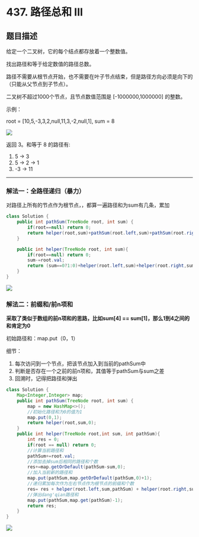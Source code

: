 # 437. 路径总和 III

## 题目描述

给定一个二叉树，它的每个结点都存放着一个整数值。

找出路径和等于给定数值的路径总数。

路径不需要从根节点开始，也不需要在叶子节点结束，但是路径方向必须是向下的（只能从父节点到子节点）。

二叉树不超过1000个节点，且节点数值范围是 [-1000000,1000000] 的整数。

示例：

root = [10,5,-3,3,2,null,11,3,-2,null,1], sum = 8

![](https://gitee.com/junchao-ustc/picture/raw/master/img/20200603095019.png)

返回 3。和等于 8 的路径有:

1.  5 -> 3
2.  5 -> 2 -> 1
3.  -3 -> 11

***

### 解法一：全路径递归（暴力）

对路径上所有的节点作为根节点，，都算一遍路径和为sum有几条，累加

```java
class Solution {
    public int pathSum(TreeNode root, int sum) {
        if(root==null) return 0;
        return helper(root,sum)+pathSum(root.left,sum)+pathSum(root.right,sum);
    }

    public int helper(TreeNode root, int sum){
        if(root==null) return 0;
        sum-=root.val;
        return (sum==0?1:0)+helper(root.left,sum)+helper(root.right,sum);
    }
}
```

![](https://gitee.com/junchao-ustc/picture/raw/master/img/20200603095606.png)

### 解法二：前缀和/前n项和

**采取了类似于数组的前n项和的思路，比如sum[4] == sum[1]，那么1到4之间的和肯定为0**

初始路径和：map.put（0，1）

细节：

1. 每次访问到一个节点，把该节点加入到当前的pathSum中
2. 判断是否存在一个之前的前n项和，其值等于pathSum与sum之差
3. 回溯时，记得把路径和弹出

```java
class Solution {
    Map<Integer,Integer> map;
    public int pathSum(TreeNode root, int sum) {
        map = new HashMap<>();
        //初始化路径和为0的值为1
        map.put(0,1);
        return helper(root,sum,0);
    }
    public int helper(TreeNode root,int sum, int pathSum){
        int res = 0;
        if(root == null) return 0;
        //计算当前路径和
        pathSum+=root.val;
        //添加去掉sum后相同的路径和个数
        res+=map.getOrDefault(pathSum-sum,0);
        //加入当前新的路径和
        map.put(pathSum,map.getOrDefault(pathSum,0)+1);
        //递归累加每次作为左右节点作为根节点的前缀和个数
        res= res + helper(root.left,sum,pathSum) + helper(root.right,sum,pathSum);
        //弹出dang'qian路径和
        map.put(pathSum,map.get(pathSum)-1);
        return res;
    }
}
```

![](https://gitee.com/junchao-ustc/picture/raw/master/img/20200603102104.png)